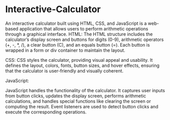 # Interactive-Calculator
An interactive calculator built using HTML, CSS, and JavaScript is a web-based application that allows users to perform arithmetic operations through a graphical interface.
HTML:
The HTML structure includes the calculator’s display screen and buttons for digits (0-9), arithmetic operators (+, -, *, /), a clear button (C), and an equals button (=). Each button is wrapped in a form or div container to maintain the layout.

CSS:
CSS styles the calculator, providing visual appeal and usability. It defines the layout, colors, fonts, button sizes, and hover effects, ensuring that the calculator is user-friendly and visually coherent.

JavaScript:

JavaScript handles the functionality of the calculator. It captures user inputs from button clicks, updates the display screen, performs arithmetic calculations, and handles special functions like clearing the screen or computing the result. Event listeners are used to detect button clicks and execute the corresponding operations.
